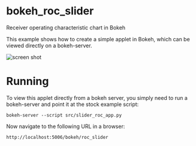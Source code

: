 # bokeh_roc_slider
Receiver operating characteristic chart in Bokeh

This example shows how to create a simple applet in Bokeh, which can
be viewed directly on a bokeh-server.


![screen shot](https://github.com/brianray/bokeh_roc_slider/blob/master/screenshot.png "Screenshot")


Running
=======

To view this applet directly from a bokeh server, you simply need to
run a bokeh-server and point it at the stock example script:

    bokeh-server --script src/slider_roc_app.py

Now navigate to the following URL in a browser:

    http://localhost:5006/bokeh/roc_slider
